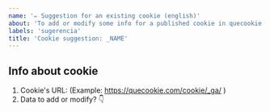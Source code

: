 ```yaml
---
name: '✏️ Suggestion for an existing cookie (english)'
about: 'To add or modify some info for a published cookie in quecookie.com'
labels: 'sugerencia'
title: 'Cookie suggestion: _NAME'
---
```

<!-- PLEASE, tell us all possible info and
put the cookie's name in the issue's title (replace "_NAME")
-->

## Info about cookie
1. Cookie's URL: (Example: https://quecookie.com/cookie/_ga/ )
2. Data to add or modify? 👇
